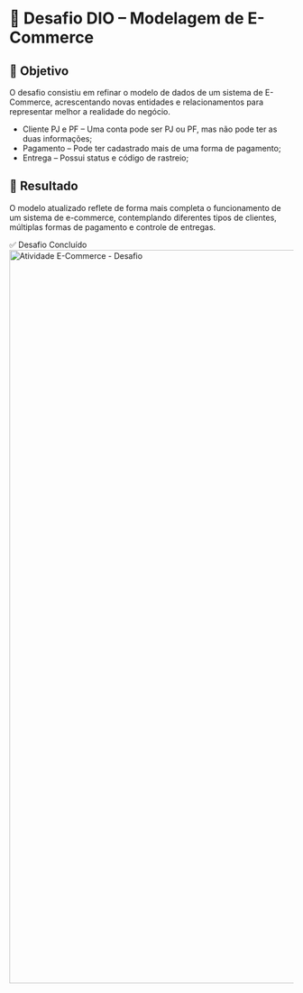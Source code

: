# 🚀 Desafio DIO – Modelagem de E-Commerce

## 🎯 Objetivo

O desafio consistiu em refinar o modelo de dados de um sistema de E-Commerce, acrescentando novas entidades e relacionamentos para representar melhor a realidade do negócio.

* Cliente PJ e PF – Uma conta pode ser PJ ou PF, mas não pode ter as duas informações;
* Pagamento – Pode ter cadastrado mais de uma forma de pagamento;
* Entrega – Possui status e código de rastreio;

## 📌 Resultado

O modelo atualizado reflete de forma mais completa o funcionamento de um sistema de e-commerce, contemplando diferentes tipos de clientes, múltiplas formas de pagamento e controle de entregas.

✅ Desafio Concluído
<img width="967" height="1301" alt="Atividade E-Commerce - Desafio" src="https://github.com/user-attachments/assets/1d781fea-b03f-4efc-9080-6b1738414fda" />
